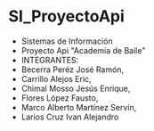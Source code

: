 # SI_ProyectoApi
- Sistemas de Información
- Proyecto Api "Academia de Baile"
- INTEGRANTES:
- Becerra Peréz José Ramón,
- Carrillo Alejos Eric,
- Chimal Mosso Jesús Enrique,
- Flores López Fausto,
- Marco Alberto Martínez Servín,
- Larios Cruz Ivan Alejandro